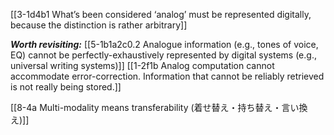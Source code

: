 [[3-1d4b1 What’s been considered ‘analog’ must be represented digitally, because the distinction is rather arbitrary]]

***Worth revisiting:***
[[5-1b1a2c0.2 Analogue information (e.g., tones of voice, EQ) cannot be perfectly-exhaustively represented by digital systems (e.g., universal writing systems)]]
[[1-2f1b Analog computation cannot accommodate error-correction. Information that cannot be reliably retrieved is not really being stored.]]

[[8-4a Multi-modality means transferability (着せ替え・持ち替え・言い換え)]]